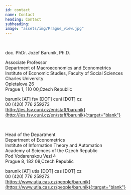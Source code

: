 ```yaml
---
id: contact
name: Contact
heading: Contact
subheading:
image: "assets/img/Prague_view.jpg"
---
```


<br/>

doc. PhDr. Jozef Baruník, Ph.D.<br/>

Associate Professor<br/>
Department of Macroeconomics and Econometrics<br/>
Institute of Economic Studies, Faculty of Social Sciences<br/>
Charles University<br/>
Opletalova 26<br/>
Prague 1, 110 00,Czech Republic

<i class="fas fa-envelope"></i> barunik [AT] fsv [DOT] cuni [DOT] cz<br/>
<i class="fas fa-phone-square"></i>  00 (420) 776 259273<br/>
<i class="fas fa-home"></i> [http://ies.fsv.cuni.cz/en/staff/barunik](http://ies.fsv.cuni.cz/en/staff/barunik){:target="blank"}

<br/>

Head of the Department<br/>
Department of Econometrics<br/>
Institute of Information Theory and Automation<br/>
Academy of Sciences of the Czech Republic<br/>
Pod Vodarenskou Vezi 4<br/>
Prague 8, 182 08,Czech Republic

<i class="fas fa-envelope"></i>  barunik [AT] utia [DOT] cas [DOT] cz<br/>
<i class="fas fa-phone-square"></i> 00 (420) 776 259273<br/>
<i class="fas fa-home"></i> [https://www.utia.cas.cz/people/barunik](https://www.utia.cas.cz/people/barunik){:target="blank"}

<br/>

<a href="https://ideas.repec.org/f/pba685.html" target="blank">
  <i class="ai ai-ideas-repec-square ai-2x"></i></a>
<a href="https://orcid.org/0000-0001-5097-2607"  target="blank">
    <i class="ai ai-orcid-square ai-2x"></i></a>
<a href="http://www.researcherid.com/rid/G-7617-2014"  target="blank">
    <i class="ai ai-researcherid-square ai-2x"></i></a>
<a href="https://github.com/barunik"  target="blank">
<i class="fab fa-github-square fa-2x"></i></a>
<a href="https://www.linkedin.com/in/jozef-barunik-96388a/"  target="blank">
<i class="fab fa-linkedin fa-2x"></i></a>
